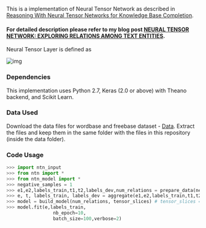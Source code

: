
This is a implementation of Neural Tensor Network as described in [Reasoning With Neural Tensor Networks
for Knowledge Base Completion](http://cs.stanford.edu/~danqi/papers/nips2013.pdf). 
#### For detailed description please refer to my blog post [NEURAL TENSOR NETWORK: EXPLORING RELATIONS AMONG TEXT ENTITIES](http://deeplearn-ai.com/2017/11/21/neural-tensor-network-exploring-relations-among-text-entities/).

Neural Tensor Layer is defined as 

![img](https://user-images.githubusercontent.com/22491381/33068490-8cd268c6-ced7-11e7-9ca3-7e2dd7a29f86.JPG)

### Dependencies
This implementation uses Python 2.7, Keras (2.0 or above) with Theano backend, and Scikit Learn. 

### Data Used
Download the data files for wordbase and freebase dataset - [Data](https://drive.google.com/open?id=15JZNzH9J7cN1Qil87z7bhDYhmKa8TYvt). Extract the files and keep them in the same folder with the files in this repository (inside the data folder).

### Code Usage

```python
>>> import ntn_input
>>> from ntn import *
>>> from ntn_model import *
>>> negative_samples = 1
>>> e1,e2,labels_train,t1,t2,labels_dev,num_relations = prepare_data(negative_samples)
>>> e, t, labels_train, labels_dev = aggregate(e1,e2,labels_train,t1,t2,labels_dev,num_relations)
>>> model = build_model(num_relations, tensor_slices) # tensor_slices = number of tensor parameters
>>> model.fit(e,labels_train,
                 nb_epoch=10,
                 batch_size=100,verbose=2)
```
